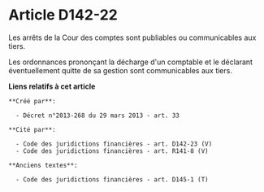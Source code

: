 # Article D142-22

Les arrêts de la Cour des comptes sont publiables ou communicables aux tiers. 

Les ordonnances prononçant la décharge d'un comptable et le déclarant éventuellement quitte de sa gestion sont communicables
aux tiers.

**Liens relatifs à cet article**

	**Créé par**:

	  - Décret n°2013-268 du 29 mars 2013 - art. 33

	**Cité par**:

	  - Code des juridictions financières - art. D142-23 (V)
	  - Code des juridictions financières - art. R141-8 (V)

	**Anciens textes**:

	  - Code des juridictions financières - art. D145-1 (T)

